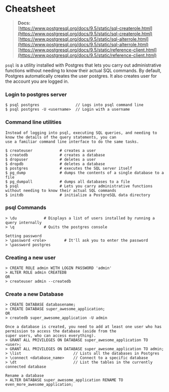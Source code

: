 # Cheatsheet

> **Docs:**  
> [https://www.postgresql.org/docs/9.5/static/sql-createrole.html](https://www.postgresql.org/docs/9.5/static/sql-createrole.html)  
> [https://www.postgresql.org/docs/9.5/static/sql-alterrole.html](https://www.postgresql.org/docs/9.5/static/sql-alterrole.html)  
> [https://www.postgresql.org/docs/9.5/static/reference-client.html](https://www.postgresql.org/docs/9.5/static/reference-client.html)

`psql` is a utility installed with Postgres that lets you carry out administrative functions without needing to know
their actual SQL commands. By default, Postgres automatically creates the user postgres. It also creates user for the
account you are logged in.

### Login to postgres server

```
$ psql postgres                // Logs into psql command line
$ psql postgres -U <username>  // Login with a username
```

### Command line utilities

```
Instead of logging into psql, executing SQL queries, and needing to know the details of the query statements, you can
use a familiar command line interface to do the same tasks.

$ createuser            # creates a user
$ createdb              # creates a database
$ dropuser              # deletes a user
$ dropdb                # deletes a database
$ postgres              # executes the SQL server itself
$ pg_dump               # dumps the contents of a single database to a file
$ pg_dumpall            # dumps all databases to a file
$ psql                  # Lets you carry administrative functions without needing to know their actual SQL commands
$ initdb                # initialize a PostgreSQL data directory
```

### psql Commands

```
> \du            # Displays a list of users installed by running a query internally
> \q             # Quits the postgres console

Setting password
> \password <role>        # It'll ask you to enter the password
> \password postgres
```

### Creating a new user

```
> CREATE ROLE admin WITH LOGIN PASSWORD 'admin'
> ALTER ROLE admin CREATEDB
OR
> createuser admin --createdb
```

### Create a new Database

```
> CREATE DATABASE databasename;
> CREATE DATABASE super_awesome_application;
OR
> createdb super_awesome_application -U admin

Once a database is created, you need to add at least one user who has permission to access the database (aside from the
super users, who can access everything).
> GRANT ALL PRIVILEGES ON DATABASE super_awesome_application TO <user>;
> GRANT ALL PRIVILEGES ON DATABASE super_awesome_application TO admin;
> \list                       // Lists all the databases in Postgres
> \connect <database_name>    // Connect to a specific database
> \dt                         // List the tables in the currently connected database

Rename a database
> ALTER DATABASE super_awesome_application RENAME TO even_more_awesome_application;
```

